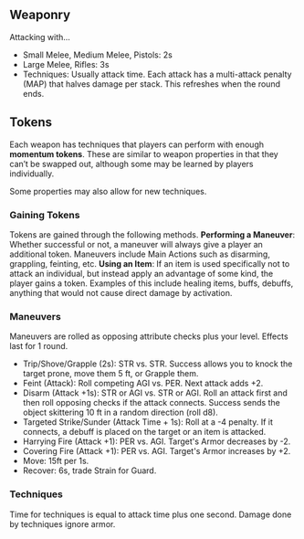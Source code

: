 ## Weaponry
Attacking with...
- Small Melee, Medium Melee, Pistols: 2s
- Large Melee, Rifles: 3s
- Techniques: Usually attack time.
Each attack has a multi-attack penalty (MAP) that halves damage per stack. This refreshes when the round ends.
## Tokens
Each weapon has techniques that players can perform with enough **momentum tokens**. These are similar to weapon properties in that they can’t be swapped out, although some may be learned by players individually.

Some properties may also allow for new techniques. 

### Gaining Tokens

Tokens are gained through the following methods.
**Performing a Maneuver**: Whether successful or not, a maneuver will always give a player an additional token. Maneuvers include Main Actions such as disarming, grappling, feinting, etc.
**Using an Item**: If an item is used specifically not to attack an individual, but instead apply an advantage of some kind, the player gains a token. Examples of this include healing items, buffs, debuffs, anything that would not cause direct damage by activation. 

 ### Maneuvers
 Maneuvers are rolled as opposing attribute checks plus your level. Effects last for 1 round.
- Trip/Shove/Grapple (2s): STR vs. STR. Success allows you to knock the target prone, move them 5 ft, or Grapple them.
- Feint (Attack): Roll competing AGI vs. PER. Next attack adds +2.
- Disarm (Attack +1s): STR or AGI vs. STR or AGI. Roll an attack first and then roll opposing checks if the attack connects. Success sends the object skittering 10 ft in a random direction (roll d8).
- Targeted Strike/Sunder (Attack Time + 1s): Roll at a -4 penalty. If it connects, a debuff is placed on the target or an item is attacked.
- Harrying Fire (Attack +1): PER vs. AGI. Target's Armor decreases by -2.
- Covering Fire (Attack +1): PER vs. AGI.  Target's Armor increases by +2.
- Move: 15ft per 1s.
- Recover: 6s, trade Strain for Guard.
### Techniques
Time for techniques is equal to attack time plus one second. Damage done by techniques ignore armor.
